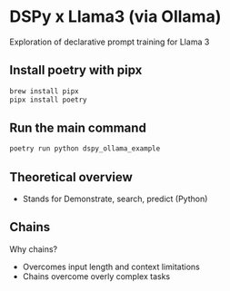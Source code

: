 # DSPy x Llama3 (via Ollama)

Exploration of declarative prompt training for Llama 3

## Install poetry with pipx

```sh
brew install pipx
pipx install poetry
```

## Run the main command

```sh
poetry run python dspy_ollama_example
```

## Theoretical overview

- Stands for Demonstrate, search, predict (Python)

## Chains

Why chains?

- Overcomes input length and context limitations
- Chains overcome overly complex tasks
